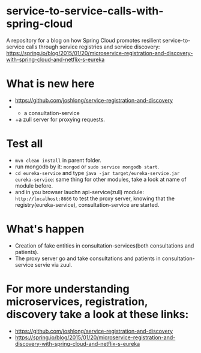 # service-to-service-calls-with-spring-cloud
A repository for a blog on how Spring Cloud promotes resilient service-to-service calls through service registries and service discovery: https://spring.io/blog/2015/01/20/microservice-registration-and-discovery-with-spring-cloud-and-netflix-s-eureka


# What is new here

* https://github.com/joshlong/service-registration-and-discovery
* + a consultation-service
* +a zull server for proxying requests.

# Test all
* `mvn clean install` in parent folder.
* run mongodb by it: `mongod` or `sudo service mongodb start`.
* `cd eureka-service` and type `java -jar target/eureka-service.jar eureka-service`: same thing for other modules, take a look at name of module before.
* and in you browser lauchn api-service(zull) module: `http://localhost:8666` to test the proxy server, knowing that the registry(eureka-service), consultation-service are started.

# What's happen

* Creation of fake entities in consultation-services(both consultations and patients).
* The proxy server go and take consultations and patients in consultation-service servie via zuul.


# For more understanding microservices, registration, discovery take a look at these links:
* https://github.com/joshlong/service-registration-and-discovery
* https://spring.io/blog/2015/01/20/microservice-registration-and-discovery-with-spring-cloud-and-netflix-s-eureka

